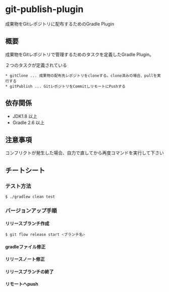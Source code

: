 git-publish-plugin
======================================

成果物をGitレポジトリに配布するためのGradle Plugin

## 概要

成果物をGitレポジトリで管理するためのタスクを定義したGradle Plugin。

２つのタスクが定義されている

    * gitClone ... 成果物の配布先レポジトリをcloneする。clone済みの場合、pullを実行する
    * gitPublish ... GitレポジトリをCommitしリモートにPushする

## 依存関係

* JDK1.8 以上
* Gradle 2.6 以上

## 注意事項

コンフリクトが発生した場合、自力で直してから再度コマンドを実行して下さい

## チートシート

### テスト方法

```bash
$ ./gradlew clean test
```

### バージョンアップ手順

#### リリースブランチ作成


```bash
$ git flow release start <ブランチ名>
```

#### gradleファイル修正

#### リリースノート修正

#### リリースブランチの終了

#### リモートへpush

